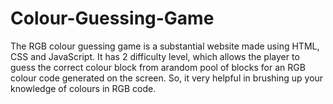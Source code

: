 # Colour-Guessing-Game
The RGB colour guessing game is a substantial website made using HTML, CSS and JavaScript. 
It has 2 difficulty level, which allows the player to guess the correct colour block from arandom pool of blocks for an RGB colour code generated on the screen. 
So, it very helpful in brushing up your knowledge of colours in RGB code. 


 
